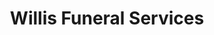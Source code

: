 ---
title: "Willis Funeral Services"
url: /northport/willis-funeral-services/
shop: Bestattungen
---